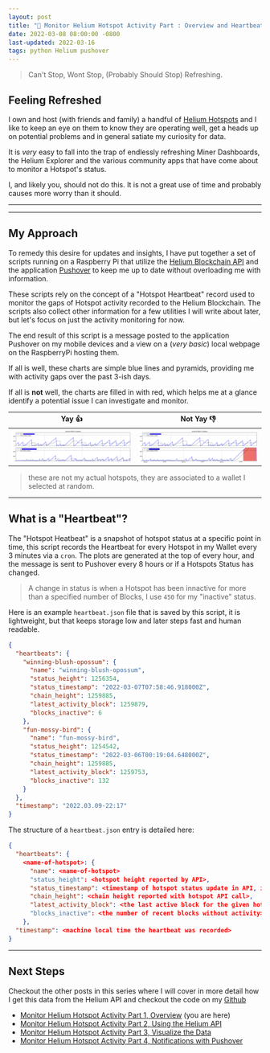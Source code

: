 ```yaml
---
layout: post
title: "🎈 Monitor Helium Hotspot Activity Part : Overview and Heartbeats"
date: 2022-03-08 08:00:00 -0800
last-updated: 2022-03-16
tags: python Helium pushover
---
```


> Can't Stop, Wont Stop, (Probably Should Stop) Refreshing.

## Feeling Refreshed

I own and host (with friends and family) a handful of [Helium Hotspots][helium-hotspots] and I like to keep an eye on them to know they are operating well, get a heads up on potential problems and in general satiate my curiosity for data.

It is _very_ easy to fall into the trap of endlessly refreshing Miner Dashboards, the Helium Explorer and the various community apps that have come about to monitor a Hotspot's status.

I, and likely you, should not do this. It is not a great use of time and probably causes more worry than it should.

---

---

## My Approach

To remedy this desire for updates and insights, I have put together a set of scripts running on a Raspberry Pi that utilize the [Helium Blockchain API][helium-api] and the application [Pushover][pushover-website] to keep me up to date without overloading me with information.

These scripts rely on the concept of a "Hotspot Heartbeat" record used to monitor the gaps of Hotspot activity recorded to the Helium Blockchain. The scripts also collect other information for a few utilities I will write about later, but let's focus on just the activity monitoring for now.

The end result of this script is a message posted to the application Pushover on my mobile devices and a view on a (_very basic_) local webpage on the RaspberryPi hosting them.

If all is well, these charts are simple blue lines and pyramids, providing me with activity gaps over the past 3-ish days.

If all is **not** well, the charts are filled in with red, which helps me at a glance identify a potential issue I can investigate and monitor.

|            Yay 👍             |                  Not Yay 👎                   |
| :---------------------------: | :-------------------------------------------: |
| ![sample image][sample-image] | ![sample warning image][sample-image-warning] |

> these are not my actual hotspots, they are associated to a wallet I selected at random.

---

## What is a "Heartbeat"?

The "Hotspot Heatbeat" is a snapshot of hotspot status at a specific point in time, this script records the Heartbeat for every Hotspot in my Wallet every 3 minutes via a `cron`. The plots are generated at the top of every hour, and the message is sent to Pushover every 8 hours or if a Hotspots Status has changed.

> A change in status is when a Hotspot has been innactive for more than a specified number of Blocks, I use `450` for my "inactive" status.

Here is an example `heartbeat.json` file that is saved by this script, it is lightweight, but that keeps storage low and later steps fast and human readable.

```json
{
  "heartbeats": {
    "winning-blush-opossum": {
      "name": "winning-blush-opossum",
      "status_height": 1256354,
      "status_timestamp": "2022-03-07T07:58:46.918000Z",
      "chain_height": 1259885,
      "latest_activity_block": 1259879,
      "blocks_inactive": 6
    },
    "fun-mossy-bird": {
      "name": "fun-mossy-bird",
      "status_height": 1254542,
      "status_timestamp": "2022-03-06T00:19:04.648000Z",
      "chain_height": 1259885,
      "latest_activity_block": 1259753,
      "blocks_inactive": 132
    }
  },
  "timestamp": "2022.03.09-22:17"
}
```

The structure of a `heartbeat.json` entry is detailed here:

```json
{
  "heartbeats": {
    <name-of-hotspot>: {
      "name": <name-of-hotspot>
      "status_height": <hotspot height reported by API>,
      "status_timestamp": <timestamp of hotspot status update in API, in UTC>,
      "chain_height": <chain height reported with hotspot API call>,
      "latest_activity_block": <the last active block for the given hotspot>
      "blocks_inactive": <the number of recent blocks without activity>
    },
  "timestamp": <machine local time the heartbeat was recorded>
}
```

---

## Next Steps

Checkout the other posts in this series where I will cover in more detail how I get this data from the Helium API and checkout the code on my [Github][github-repo]

- [Monitor Helium Hotspot Activity Part 1, Overview][helim-heartbeat-part-1] (you are here)
- [Monitor Helium Hotspot Activity Part 2, Using the Helium API][helim-heartbeat-part-2]
- [Monitor Helium Hotspot Activity Part 3, Visualize the Data][helim-heartbeat-part-3]
- [Monitor Helium Hotspot Activity Part 4, Notifications with Pushover][helim-heartbeat-part-4]

[github-repo]: https://github.com/samgutentag/helium-heartbeat
[helim-heartbeat-part-1]: https://gutentag.co/3MzZNAb
[helim-heartbeat-part-2]: https://gutentag.co/3MGjUwo
[helim-heartbeat-part-3]: https://www.samgutentag.com/blog
[helim-heartbeat-part-4]: https://www.samgutentag.com/blog
[pushover-website]: https://pushover.net/#apps
[sample-image-warning]: https://github.com/samgutentag/helium-heartbeat/blob/main/_assets/sample_output_warning.png?raw=true
[sample-image]: https://github.com/samgutentag/helium-heartbeat/blob/main/_assets/sample_output.png?raw=true
[helium-hotspots]: https://www.helium.com/mine
[helium-api]: https://docs.helium.com/blockchain
